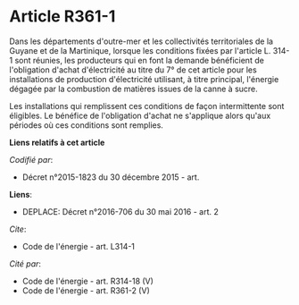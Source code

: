 # Article R361-1

Dans les départements d'outre-mer et les collectivités territoriales de la Guyane et de la Martinique, lorsque les conditions
fixées par l'article L. 314-1 sont réunies, les producteurs qui en font la demande bénéficient de l'obligation d'achat
d'électricité au titre du 7° de cet article pour les installations de production d'électricité utilisant, à titre principal,
l'énergie dégagée par la combustion de matières issues de la canne à sucre. 

Les installations qui remplissent ces conditions de façon intermittente sont éligibles. Le bénéfice de l'obligation d'achat
ne s'applique alors qu'aux périodes où ces conditions sont remplies.

**Liens relatifs à cet article**

_Codifié par_:

  - Décret n°2015-1823 du 30 décembre 2015 - art.

**Liens**:

  - DEPLACE: Décret n°2016-706 du 30 mai 2016 - art. 2

_Cite_:

  - Code de l'énergie - art. L314-1

_Cité par_:

  - Code de l'énergie - art. R314-18 (V)
  - Code de l'énergie - art. R361-2 (V)
